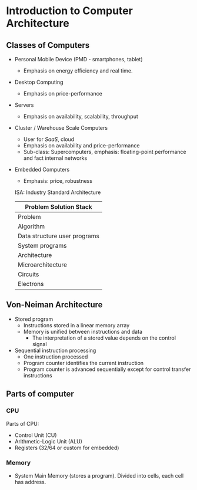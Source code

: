 # Introduction to Computer Architecture

## Classes of Computers
- Personal Mobile Device (PMD - smartphones, tablet)
  - Emphasis on energy efficiency and real time.
- Desktop Computing
  - Emphasis on price-performance
- Servers
  - Emphasis on availability, scalability, throughput
- Cluster / Warehouse Scale Computers
  - User for _SaaS_, cloud
  - Emphasis on availability and price-performance
  - Sub-class: Supercomputers, emphasis: floating-point performance and fact internal networks
- Embedded Computers
  - Emphasis: price, robustness

  ISA: Industry Standard Architecture

  | Problem Solution Stack |
  | - |
  | Problem |
  | Algorithm |
  | Data structure user programs
  | System programs
  | Architecture
  | Microarchitecture
  | Circuits
  | Electrons

## Von-Neiman Architecture

  - Stored program
    - Instructions stored in a linear memory array
    - Memory is unified between instructions and data
      - The interpretation of a stored value depends on the control signal
  - Sequential instruction processing
    - One instruction processed
    - Program counter identifies the current instruction
    - Program counter is advanced sequentially except for control transfer
    instructions

## Parts of computer

### CPU

Parts of CPU:
- Control Unit (CU)
- Arithmetic-Logic Unit (ALU)
- Registers (32/64 or custom for embedded)    

### Memory
- System Main Memory (stores a program). Divided into cells, each cell
has address.
